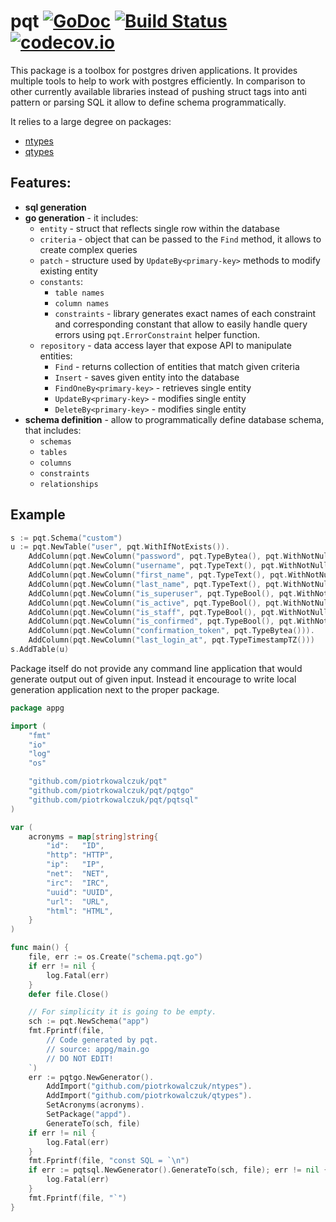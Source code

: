 # pqt [![GoDoc](https://godoc.org/github.com/piotrkowalczuk/pqt?status.svg)](http://godoc.org/github.com/piotrkowalczuk/pqt)&nbsp;[![Build Status](https://travis-ci.org/piotrkowalczuk/pqt.svg)](https://travis-ci.org/piotrkowalczuk/pqt)&nbsp;[![codecov.io](https://codecov.io/github/piotrkowalczuk/pqt/coverage.svg?branch=master)](https://codecov.io/github/piotrkowalczuk/pqt?branch=master)
This package is a toolbox for postgres driven applications.
It provides multiple tools to help to work with postgres efficiently.
In comparison to other currently available libraries instead of pushing struct tags into anti pattern or parsing SQL it allow to define schema programmatically.

It relies to a large degree on packages:

* [ntypes](http://github.com/piotrkowalczuk/ntypes)
* [qtypes](http://github.com/piotrkowalczuk/qtypes)

## Features:

- __sql generation__
- __go generation__ - it includes:
	- `entity` - struct that reflects single row within the database
	- `criteria` - object that can be passed to the `Find` method, it allows to create complex queries
	- `patch` - structure used by `UpdateBy<primary-key>` methods to modify existing entity
	- `constants`:
		- `table names`
		- `column names`
		- `constraints` - library generates exact names of each constraint and corresponding constant that allow to easily handle query errors using `pqt.ErrorConstraint` helper function.
	- `repository` - data access layer that expose API to manipulate entities:
		- `Find` - returns collection of entities that match given criteria
		- `Insert` - saves given entity into the database
		- `FindOneBy<primary-key>` - retrieves single entity
		- `UpdateBy<primary-key>` - modifies single entity
		- `DeleteBy<primary-key>` - modifies single entity
- __schema definition__ - allow to programmatically define database schema, that includes:
	- `schemas`
	- `tables`
	- `columns`
	- `constraints`
	- `relationships`


## Example

```go
s := pqt.Schema("custom")
u := pqt.NewTable("user", pqt.WithIfNotExists()).
	AddColumn(pqt.NewColumn("password", pqt.TypeBytea(), pqt.WithNotNull())).
	AddColumn(pqt.NewColumn("username", pqt.TypeText(), pqt.WithNotNull(), pqt.WithUnique())).
	AddColumn(pqt.NewColumn("first_name", pqt.TypeText(), pqt.WithNotNull())).
	AddColumn(pqt.NewColumn("last_name", pqt.TypeText(), pqt.WithNotNull())).
	AddColumn(pqt.NewColumn("is_superuser", pqt.TypeBool(), pqt.WithNotNull(), pqt.WithDefault("FALSE"))).
	AddColumn(pqt.NewColumn("is_active", pqt.TypeBool(), pqt.WithNotNull(), pqt.WithDefault("FALSE"))).
	AddColumn(pqt.NewColumn("is_staff", pqt.TypeBool(), pqt.WithNotNull(), pqt.WithDefault("FALSE"))).
	AddColumn(pqt.NewColumn("is_confirmed", pqt.TypeBool(), pqt.WithNotNull(), pqt.WithDefault("FALSE"))).
	AddColumn(pqt.NewColumn("confirmation_token", pqt.TypeBytea())).
	AddColumn(pqt.NewColumn("last_login_at", pqt.TypeTimestampTZ()))
s.AddTable(u)
```

Package itself do not provide any command line application that would generate output out of given input.
Instead it encourage to write local generation application next to the proper package.
```go
package appg

import (
	"fmt"
	"io"
	"log"
	"os"

	"github.com/piotrkowalczuk/pqt"
	"github.com/piotrkowalczuk/pqt/pqtgo"
	"github.com/piotrkowalczuk/pqt/pqtsql"
)

var (
	acronyms = map[string]string{
		"id":   "ID",
		"http": "HTTP",
		"ip":   "IP",
		"net":  "NET",
		"irc":  "IRC",
		"uuid": "UUID",
		"url":  "URL",
		"html": "HTML",
	}
)

func main() {
	file, err := os.Create("schema.pqt.go")
	if err != nil {
		log.Fatal(err)
	}
	defer file.Close()

	// For simplicity it is going to be empty.
	sch := pqt.NewSchema("app")
	fmt.Fprintf(file, `
		// Code generated by pqt.
		// source: appg/main.go
		// DO NOT EDIT!
	`)
	err := pqtgo.NewGenerator().
		AddImport("github.com/piotrkowalczuk/ntypes").
		AddImport("github.com/piotrkowalczuk/qtypes").
		SetAcronyms(acronyms).
		SetPackage("appd").
		GenerateTo(sch, file)
	if err != nil {
		log.Fatal(err)
	}
	fmt.Fprintf(file, "const SQL = `\n")
	if err := pqtsql.NewGenerator().GenerateTo(sch, file); err != nil {
		log.Fatal(err)
	}
	fmt.Fprintf(file, "`")
}

```

